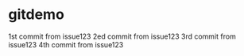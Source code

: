 # gitdemo
1st commit from issue123
2ed commit from issue123
3rd commit from issue123
4th commit from issue123
